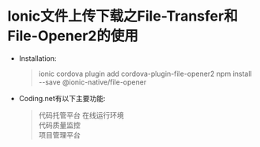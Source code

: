 # Ionic文件上传下载之File-Transfer和File-Opener2的使用
*  Installation:
    > ionic cordova plugin add cordova-plugin-file-opener2
    > npm install --save @ionic-native/file-opener    

*  Coding.net有以下主要功能:
    > 代码托管平台
    > 在线运行环境    
    > 代码质量监控    
    > 项目管理平台

